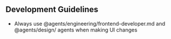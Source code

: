 ## Development Guidelines

- Always use @agents/engineering/frontend-developer.md and @agents/design/ agents when making UI changes